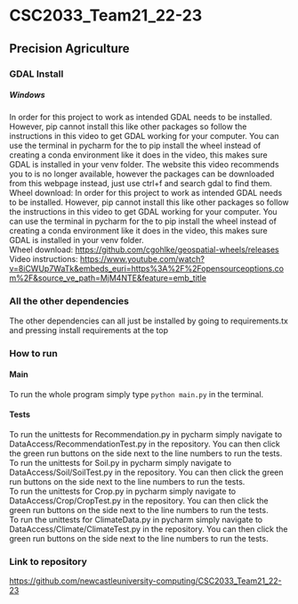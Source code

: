 # CSC2033_Team21_22-23
## Precision Agriculture
### GDAL Install
##### Windows
In order for this project to work as intended GDAL needs to be installed. However, pip cannot install this like other 
packages so follow the instructions in this video to get GDAL working for your computer. You can use the terminal in
pycharm for the to pip install the wheel instead of creating a conda environment like it does in the video, this makes 
sure GDAL is installed in your venv folder. The website this video recommends you to is no longer available, however the
packages can be downloaded from this webpage instead, just use ctrl+f and search gdal to find them.
Wheel download: In order for this project to work as intended GDAL needs to be installed. However, pip cannot install this like other 
packages so follow the instructions in this video to get GDAL working for your computer. You can use the terminal in
pycharm for the to pip install the wheel instead of creating a conda environment like it does in the video, this makes 
sure GDAL is installed in your venv folder. <br/>
Wheel download: https://github.com/cgohlke/geospatial-wheels/releases <br/>
Video instructions: https://www.youtube.com/watch?v=8iCWUp7WaTk&embeds_euri=https%3A%2F%2Fopensourceoptions.com%2F&source_ve_path=MjM4NTE&feature=emb_title

### All the other dependencies
The other dependencies can all just be installed by going to requirements.tx and pressing install requirements at the 
top

### How to run
#### Main

To run the whole program simply type `python main.py` in the terminal.

#### Tests

To run the unittests for Recommendation.py in pycharm simply navigate to DataAccess/RecommendationTest.py in the 
repository. You can then click the green run buttons on the side next to the line numbers to run the tests. <br/>
To run the unittests for Soil.py in pycharm simply navigate to DataAccess/Soil/SoilTest.py in the 
repository. You can then click the green run buttons on the side next to the line numbers to run the tests. <br/>
To run the unittests for Crop.py in pycharm simply navigate to DataAccess/Crop/CropTest.py in the 
repository. You can then click the green run buttons on the side next to the line numbers to run the tests. <br/>
To run the unittests for ClimateData.py in pycharm simply navigate to DataAccess/Climate/ClimateTest.py in the 
repository. You can then click the green run buttons on the side next to the line numbers to run the tests. <br/>

### Link to repository

https://github.com/newcastleuniversity-computing/CSC2033_Team21_22-23
